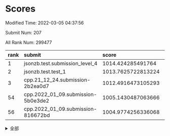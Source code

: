 # Scores

Modified Time: 2022-03-05 04:37:56

Submit Num: 207

All Rank Num: 299477

| rank |               submit               |       score        |       sigma        | pk_num |
| :--- | :--------------------------------- | :----------------- | :----------------- | :----- |
| 1    | jsonzb.test.submission_level_4     | 1014.424285491764  | 0.8142371292576551 | 5786   |
| 2    | jsonzb.test.test_1                 | 1013.7625722813224 | 0.8133618652310082 | 5789   |
| 3    | cpp.21_12_24.submission-2b2ea0d7   | 1012.4916473105293 | 0.7962384993512569 | 5787   |
| 54   | cpp.2022_01_09.submission-5b0e3de2 | 1005.1430487063666 | 0.7320565824088721 | 5786   |
| 56   | cpp.2022_01_09.submission-816672bd | 1004.9774256336068 | 0.7116024985172458 | 5787   |


<details>
<summary>全部</summary>

| rank |                 submit                 |       score        |       sigma        | pk_num |
| :--- | :------------------------------------- | :----------------- | :----------------- | :----- |
| 1    | jsonzb.test.submission_level_4         | 1014.424285491764  | 0.8142371292576551 | 5786   |
| 2    | jsonzb.test.test_1                     | 1013.7625722813224 | 0.8133618652310082 | 5789   |
| 3    | cpp.21_12_24.submission-2b2ea0d7       | 1012.4916473105293 | 0.7962384993512569 | 5787   |
| 4    | gobigger.level_3.submission_level_3_10 | 1011.6546080050357 | 0.7735714393006092 | 5786   |
| 5    | gobigger.level_3.submission_level_3_44 | 1011.3334463438664 | 0.7982273848693024 | 5790   |
| 6    | gobigger.level_3.submission_level_3_26 | 1011.2958656919652 | 0.7816777235636375 | 5787   |
| 7    | gobigger.level_3.submission_level_3_29 | 1011.1870633412474 | 0.7459786800192568 | 5786   |
| 8    | gobigger.level_3.submission_level_3_28 | 1011.1479397789133 | 0.7767580599011643 | 5787   |
| 9    | gobigger.level_3.submission_level_3_46 | 1011.0378471177917 | 0.7848795341314022 | 5785   |
| 10   | gobigger.level_3.submission_level_3_1  | 1011.0122256831316 | 0.7956134229501663 | 5784   |
| 11   | gobigger.level_3.submission_level_3_8  | 1010.7956255733098 | 0.7956559600284467 | 5788   |
| 12   | gobigger.level_3.submission_level_3_35 | 1010.5321834516672 | 0.7576049840343207 | 5789   |
| 13   | gobigger.level_3.submission_level_3_5  | 1010.5207298052609 | 0.7468427970482988 | 5788   |
| 14   | gobigger.level_3.submission_level_3_9  | 1010.5032986634137 | 0.7533245100094089 | 5786   |
| 15   | gobigger.level_3.submission_level_3_14 | 1010.4963787664383 | 0.7719496444965039 | 5791   |
| 16   | gobigger.level_3.submission_level_3_3  | 1010.4408953778035 | 0.7685250098549053 | 5789   |
| 17   | gobigger.level_3.submission_level_3_6  | 1010.3903471773474 | 0.7596231985801516 | 5789   |
| 18   | gobigger.level_3.submission_level_3_7  | 1010.3772141991828 | 0.7574885103840837 | 5789   |
| 19   | gobigger.level_3.submission_level_3_37 | 1010.3665509089107 | 0.7843308815176827 | 5787   |
| 20   | gobigger.level_3.submission_level_3_42 | 1010.1719243938585 | 0.7718467792569574 | 5785   |
| 21   | gobigger.level_3.submission_level_3_31 | 1010.0952026486893 | 0.7633421336831377 | 5782   |
| 22   | gobigger.level_3.submission_level_3_33 | 1010.0777210577031 | 0.7618910970516983 | 5788   |
| 23   | gobigger.level_3.submission_level_3_34 | 1010.0406736217556 | 0.786855753939693  | 5793   |
| 24   | gobigger.level_3.submission_level_3_0  | 1010.0270108381573 | 0.7572617614348581 | 5786   |
| 25   | gobigger.level_3.submission_level_3_17 | 1009.9815557077476 | 0.7641128629265449 | 5787   |
| 26   | gobigger.level_3.submission_level_3_32 | 1009.9814086972475 | 0.7655910104978684 | 5789   |
| 27   | gobigger.level_3.submission_level_3_25 | 1009.960653765573  | 0.7417187410978052 | 5786   |
| 28   | gobigger.level_3.submission_level_3_19 | 1009.9207862142454 | 0.7694197278783513 | 5788   |
| 29   | gobigger.level_3.submission_level_3_36 | 1009.8597372840557 | 0.7355201557533744 | 5791   |
| 30   | gobigger.level_3.submission_level_3_23 | 1009.8580250399051 | 0.7467741877950757 | 5793   |
| 31   | gobigger.level_3.submission_level_3_24 | 1009.8276755341807 | 0.7535697666773055 | 5789   |
| 32   | gobigger.level_3.submission_level_3_22 | 1009.8245910566276 | 0.7678619091586502 | 5787   |
| 33   | gobigger.level_3.submission_level_3_2  | 1009.7234615093582 | 0.7752335655697529 | 5789   |
| 34   | gobigger.level_3.submission_level_3_43 | 1009.6370065280206 | 0.7516088943924922 | 5787   |
| 35   | gobigger.level_3.submission_level_3_11 | 1009.6051539752335 | 0.7731316320221628 | 5783   |
| 36   | gobigger.level_3.submission_level_3_45 | 1009.55465985567   | 0.7370672332314062 | 5784   |
| 37   | gobigger.level_3.submission_level_3_49 | 1009.5034973465836 | 0.7571614314621864 | 5782   |
| 38   | gobigger.level_3.submission_level_3_30 | 1009.4725548890359 | 0.7666629745166376 | 5789   |
| 39   | gobigger.level_3.submission_level_3_15 | 1009.4475139481916 | 0.7517260708939382 | 5789   |
| 40   | gobigger.level_3.submission_level_3_27 | 1009.43870408285   | 0.7512898215112142 | 5786   |
| 41   | gobigger.level_3.submission_level_3_4  | 1009.4096558815922 | 0.7631263555810394 | 5789   |
| 42   | gobigger.level_3.submission_level_3_12 | 1009.3903154667826 | 0.7333903464231472 | 5788   |
| 43   | gobigger.level_3.submission_level_3_48 | 1009.2221747246354 | 0.7511941885421003 | 5788   |
| 44   | gobigger.level_3.submission_level_3_47 | 1009.1535010816951 | 0.7375392467264122 | 5790   |
| 45   | gobigger.level_3.submission_level_3_40 | 1009.0503559320721 | 0.7695067091555193 | 5791   |
| 46   | gobigger.level_3.submission_level_3_16 | 1009.0058067988246 | 0.7592607418809831 | 5788   |
| 47   | gobigger.level_3.submission_level_3_38 | 1008.9908302777623 | 0.7625990484285525 | 5792   |
| 48   | gobigger.level_3.submission_level_3_39 | 1008.9798641195686 | 0.7436937893599153 | 5788   |
| 49   | gobigger.level_3.submission_level_3_18 | 1008.7417536311314 | 0.7357163925273332 | 5781   |
| 50   | gobigger.level_3.submission_level_3_41 | 1008.7212540397662 | 0.7502611757272161 | 5786   |
| 51   | gobigger.level_3.submission_level_3_20 | 1008.2993875534603 | 0.7261115217633028 | 5784   |
| 52   | gobigger.level_3.submission_level_3_13 | 1008.2380683637746 | 0.7331875373522512 | 5788   |
| 53   | gobigger.level_3.submission_level_3_21 | 1007.5916524298323 | 0.7460274988433347 | 5791   |
| 54   | cpp.2022_01_09.submission-5b0e3de2     | 1005.1430487063666 | 0.7320565824088721 | 5786   |
| 55   | gobigger.level_1.submission_level_1_1  | 1005.023947744893  | 0.7350619841804835 | 5790   |
| 56   | cpp.2022_01_09.submission-816672bd     | 1004.9774256336068 | 0.7116024985172458 | 5787   |
| 57   | gobigger.level_1.submission_level_1_47 | 1004.6823738136941 | 0.7092926874557055 | 5789   |
| 58   | gobigger.level_1.submission_level_1_38 | 1004.5226856358663 | 0.7160047356468668 | 5783   |
| 59   | gobigger.level_1.submission_level_1_36 | 1004.3097595898203 | 0.7206616602200763 | 5789   |
| 60   | gobigger.level_1.submission_level_1_24 | 1004.2676307018706 | 0.711251362640653  | 5787   |
| 61   | gobigger.level_1.submission_level_1_10 | 1004.1047843372132 | 0.7150052068776579 | 5790   |
| 62   | gobigger.level_1.submission_level_1_15 | 1003.9557027146686 | 0.7236885843931015 | 5785   |
| 63   | gobigger.level_1.submission_level_1_35 | 1003.9324319481268 | 0.7172409705516313 | 5788   |
| 64   | gobigger.level_1.submission_level_1_37 | 1003.8502736913806 | 0.7073065910597641 | 5785   |
| 65   | gobigger.level_1.submission_level_1_8  | 1003.7684028495058 | 0.7322874678765116 | 5791   |
| 66   | gobigger.level_1.submission_level_1_12 | 1003.7225699398571 | 0.706298108409275  | 5786   |
| 67   | gobigger.level_1.submission_level_1_6  | 1003.6755952780599 | 0.7214467811152543 | 5787   |
| 68   | gobigger.level_1.submission_level_1_28 | 1003.6636683784575 | 0.7115205021883625 | 5784   |
| 69   | gobigger.level_1.submission_level_1_42 | 1003.576006513727  | 0.7104852933272682 | 5793   |
| 70   | gobigger.level_1.submission_level_1_29 | 1003.5486324257957 | 0.7050056494603805 | 5788   |
| 71   | gobigger.level_1.submission_level_1_5  | 1003.482241370829  | 0.7148703370420467 | 5788   |
| 72   | gobigger.level_1.submission_level_1_32 | 1003.4627710031853 | 0.7128874619524485 | 5784   |
| 73   | gobigger.level_1.submission_level_1_45 | 1003.4113430062703 | 0.7171205178677906 | 5789   |
| 74   | gobigger.level_1.submission_level_1_33 | 1003.410410289922  | 0.7128948875035397 | 5786   |
| 75   | gobigger.level_1.submission_level_1_0  | 1003.409339785579  | 0.70955566817975   | 5781   |
| 76   | gobigger.level_1.submission_level_1_39 | 1003.3863800387129 | 0.7163262525991773 | 5786   |
| 77   | gobigger.level_1.submission_level_1_21 | 1003.3307005784129 | 0.7084652990952373 | 5789   |
| 78   | gobigger.level_1.submission_level_1_16 | 1003.2317508002101 | 0.7185198725139325 | 5784   |
| 79   | gobigger.level_1.submission_level_1_27 | 1003.2111062327984 | 0.7228700451318347 | 5782   |
| 80   | gobigger.level_1.submission_level_1_34 | 1003.1985317769996 | 0.7164526517802627 | 5788   |
| 81   | gobigger.level_1.submission_level_1_14 | 1003.1430133752519 | 0.7203896829081498 | 5783   |
| 82   | gobigger.level_1.submission_level_1_43 | 1003.1098919078825 | 0.7195335283111837 | 5789   |
| 83   | gobigger.level_1.submission_level_1_31 | 1003.0650130570506 | 0.71570187808932   | 5790   |
| 84   | gobigger.level_1.submission_level_1_23 | 1003.0596443848094 | 0.7197789491972778 | 5787   |
| 85   | gobigger.level_1.submission_level_1_13 | 1002.914694927344  | 0.7245239865351218 | 5785   |
| 86   | gobigger.level_1.submission_level_1_11 | 1002.9026353863823 | 0.717110879395757  | 5785   |
| 87   | gobigger.level_1.submission_level_1_41 | 1002.8833791036701 | 0.7160110980932033 | 5789   |
| 88   | gobigger.level_1.submission_level_1_44 | 1002.8380680125073 | 0.7180642591584487 | 5782   |
| 89   | gobigger.level_1.submission_level_1_18 | 1002.7944983848943 | 0.7120942110534257 | 5791   |
| 90   | gobigger.level_1.submission_level_1_20 | 1002.6982531854875 | 0.7114834883173056 | 5787   |
| 91   | gobigger.level_1.submission_level_1_40 | 1002.6459055123003 | 0.7020054991925495 | 5787   |
| 92   | gobigger.level_1.submission_level_1_4  | 1002.6399193673846 | 0.7131301886462805 | 5787   |
| 93   | gobigger.level_1.submission_level_1_30 | 1002.6235299102408 | 0.7072997650176387 | 5789   |
| 94   | gobigger.level_1.submission_level_1_2  | 1002.5787949470704 | 0.7117273557457501 | 5785   |
| 95   | gobigger.level_1.submission_level_1_46 | 1002.5658854525226 | 0.7069733629621644 | 5786   |
| 96   | gobigger.level_1.submission_level_1_9  | 1002.4966859825705 | 0.724776644957395  | 5787   |
| 97   | gobigger.level_1.submission_level_1_25 | 1002.4469919292553 | 0.7162284040182234 | 5786   |
| 98   | gobigger.level_1.submission_level_1_49 | 1002.4212490623279 | 0.7207099673770337 | 5782   |
| 99   | gobigger.level_1.submission_level_1_17 | 1002.4019550374591 | 0.7230933354291322 | 5790   |
| 100  | gobigger.level_1.submission_level_1_22 | 1002.2380020012    | 0.7160413202261319 | 5782   |
| 101  | gobigger.level_1.submission_level_1_48 | 1002.1908776789367 | 0.7111429291084299 | 5787   |
| 102  | gobigger.level_1.submission_level_1_3  | 1002.1824121388647 | 0.7234731204273069 | 5783   |
| 103  | gobigger.level_1.submission_level_1_7  | 1002.0603777855521 | 0.718916262111202  | 5791   |
| 104  | gobigger.level_1.submission_level_1_19 | 1002.0479987013506 | 0.7058666592097739 | 5791   |
| 105  | gobigger.level_1.submission_level_1_26 | 1001.7515947078583 | 0.7035272407060047 | 5787   |
| 106  | gobigger.random.submission_random_48   | 996.9516966561694  | 0.7171883913708866 | 5782   |
| 107  | gobigger.random.submission_random_14   | 996.9197648120496  | 0.7042527650181497 | 5788   |
| 108  | gobigger.random.submission_random_35   | 996.8591337325884  | 0.7060983489723055 | 5789   |
| 109  | gobigger.random.submission_random_29   | 996.8360717488117  | 0.7036348715730467 | 5785   |
| 110  | gobigger.random.submission_random_19   | 996.7940316451434  | 0.7095652802043695 | 5784   |
| 111  | gobigger.random.submission_random_6    | 996.7459877267728  | 0.7084365854176214 | 5785   |
| 112  | gobigger.random.submission_random_42   | 996.7332624706365  | 0.7060975138980925 | 5787   |
| 113  | gobigger.random.submission_random_17   | 996.6979773018522  | 0.7102082832831111 | 5783   |
| 114  | gobigger.random.submission_random_25   | 996.6632469490415  | 0.7207973609553863 | 5788   |
| 115  | gobigger.random.submission_random_11   | 996.6190501830189  | 0.7042532374943983 | 5779   |
| 116  | gobigger.random.submission_random_1    | 996.6089528208951  | 0.7091788943846179 | 5789   |
| 117  | gobigger.random.submission_random_45   | 996.5803652861111  | 0.7059209965075717 | 5787   |
| 118  | gobigger.random.submission_random_37   | 996.5418779058637  | 0.7045729203556281 | 5786   |
| 119  | gobigger.random.submission_random_32   | 996.4759515237031  | 0.717363895533539  | 5786   |
| 120  | gobigger.random.submission_random_10   | 996.4637376377436  | 0.7060823015229601 | 5787   |
| 121  | gobigger.random.submission_random_16   | 996.4346122196786  | 0.7105516641089674 | 5787   |
| 122  | gobigger.random.submission_random_8    | 996.4237797354247  | 0.7006833312637921 | 5784   |
| 123  | gobigger.random.submission_random_33   | 996.4150998547944  | 0.7135682972199939 | 5791   |
| 124  | gobigger.random.submission_random_41   | 996.3534353944581  | 0.7119259073187771 | 5789   |
| 125  | gobigger.random.submission_random_2    | 996.308683662384   | 0.7025122768870414 | 5783   |
| 126  | gobigger.random.submission_random_3    | 996.263989726814   | 0.7180857756030083 | 5783   |
| 127  | gobigger.random.submission_random_31   | 996.2200985988043  | 0.7128258254526079 | 5787   |
| 128  | gobigger.random.submission_random_24   | 996.198950324399   | 0.7056216243088319 | 5786   |
| 129  | gobigger.random.submission_random_43   | 996.1982442569141  | 0.7164128790968125 | 5787   |
| 130  | gobigger.random.submission_random_39   | 996.1334638180608  | 0.7197559997259372 | 5787   |
| 131  | gobigger.random.submission_random_34   | 996.1213740197832  | 0.708529565413458  | 5787   |
| 132  | gobigger.random.submission_random_27   | 996.1179068438947  | 0.7081115438516291 | 5786   |
| 133  | gobigger.random.submission_random_20   | 996.0976368695494  | 0.7108434513750956 | 5786   |
| 134  | gobigger.random.submission_random_0    | 996.0539430965915  | 0.7115270005242922 | 5790   |
| 135  | gobigger.random.submission_random_40   | 996.0079764140135  | 0.7259025144248555 | 5787   |
| 136  | gobigger.random.submission_random_13   | 995.996615959872   | 0.7117691589759945 | 5787   |
| 137  | gobigger.random.submission_random_5    | 995.9775488753597  | 0.7005910170974059 | 5785   |
| 138  | gobigger.random.submission_random_23   | 995.952843977336   | 0.705556505266351  | 5787   |
| 139  | gobigger.random.submission_random_36   | 995.9435456073768  | 0.7171978252942275 | 5789   |
| 140  | gobigger.random.submission_random_15   | 995.8912166780302  | 0.707902473009981  | 5787   |
| 141  | gobigger.random.submission_random_28   | 995.8888132101334  | 0.7137435738048706 | 5787   |
| 142  | gobigger.random.submission_random_12   | 995.8847741288258  | 0.7020632774487666 | 5786   |
| 143  | gobigger.random.submission_random_46   | 995.8342339011585  | 0.7161915031472306 | 5788   |
| 144  | gobigger.random.submission_random_4    | 995.8207457062449  | 0.7103054920385591 | 5785   |
| 145  | gobigger.random.submission_random_9    | 995.7815629101514  | 0.7074531468201766 | 5793   |
| 146  | gobigger.random.submission_random_49   | 995.7492504001627  | 0.7080714918963738 | 5785   |
| 147  | gobigger.random.submission_random_21   | 995.6747139701737  | 0.7137973628676435 | 5793   |
| 148  | gobigger.random.submission_random_26   | 995.6558493035552  | 0.7197943595562707 | 5789   |
| 149  | gobigger.random.submission_random_38   | 995.6076780138742  | 0.7127770306856293 | 5790   |
| 150  | gobigger.random.submission_random_7    | 995.5230474921893  | 0.7158707115503526 | 5788   |
| 151  | gobigger.random.submission_random_22   | 995.3989632007982  | 0.7136179947238329 | 5787   |
| 152  | gobigger.random.submission_random_30   | 995.3750406421095  | 0.7160557086678242 | 5786   |
| 153  | gobigger.random.submission_random_44   | 995.2740907892822  | 0.7056763078228339 | 5788   |
| 154  | gobigger.random.submission_random_18   | 995.0297944473317  | 0.7085534196453637 | 5780   |
| 155  | gobigger.random.submission_random_47   | 994.9550228175236  | 0.7271172324515807 | 5791   |
| 156  | gobigger.level_2.submission_level_2_19 | 993.9219360817676  | 0.7352639613921478 | 5785   |
| 157  | gobigger.level_2.submission_level_2_17 | 993.65590715497    | 0.7408706808910677 | 5783   |
| 158  | gobigger.level_2.submission_level_2_24 | 993.334438891754   | 0.7377928212238115 | 5785   |
| 159  | gobigger.level_2.submission_level_2_6  | 993.3338518596439  | 0.7416002132867292 | 5783   |
| 160  | gobigger.level_2.submission_level_2_18 | 993.2480243278269  | 0.7227430046175793 | 5787   |
| 161  | gobigger.level_2.submission_level_2_27 | 993.2432328523345  | 0.7364704803203473 | 5785   |
| 162  | gobigger.level_2.submission_level_2_43 | 993.1633160823346  | 0.731025194000153  | 5783   |
| 163  | gobigger.level_2.submission_level_2_23 | 993.1220228373471  | 0.7342253457261939 | 5788   |
| 164  | gobigger.level_2.submission_level_2_0  | 993.0458514289343  | 0.7617353295849033 | 5787   |
| 165  | gobigger.level_2.submission_level_2_28 | 993.0227076784313  | 0.7247162658585626 | 5787   |
| 166  | gobigger.level_2.submission_level_2_1  | 993.0017364722885  | 0.7480946523471667 | 5789   |
| 167  | gobigger.level_2.submission_level_2_11 | 992.9000872202892  | 0.7247586332399506 | 5785   |
| 168  | gobigger.level_2.submission_level_2_40 | 992.7954644709948  | 0.736824526301431  | 5788   |
| 169  | gobigger.level_2.submission_level_2_38 | 992.7926849913758  | 0.7493514438780845 | 5788   |
| 170  | gobigger.level_2.submission_level_2_22 | 992.7416058040632  | 0.7387272854756741 | 5787   |
| 171  | gobigger.level_2.submission_level_2_8  | 992.7151812665983  | 0.7399785400215624 | 5790   |
| 172  | gobigger.level_2.submission_level_2_25 | 992.6762757236468  | 0.7288012636244994 | 5792   |
| 173  | gobigger.level_2.submission_level_2_34 | 992.6571080415139  | 0.7481992991427879 | 5788   |
| 174  | gobigger.level_2.submission_level_2_7  | 992.4787049261104  | 0.7429059759539214 | 5790   |
| 175  | gobigger.level_2.submission_level_2_48 | 992.4087444014781  | 0.7427558960804462 | 5786   |
| 176  | gobigger.level_2.submission_level_2_9  | 992.4071108966928  | 0.7318617504275953 | 5788   |
| 177  | gobigger.level_2.submission_level_2_20 | 992.391586424815   | 0.7260684678760212 | 5785   |
| 178  | gobigger.level_2.submission_level_2_39 | 992.3135365356374  | 0.7328368828781803 | 5783   |
| 179  | gobigger.level_2.submission_level_2_29 | 992.1533198884842  | 0.7504491192754169 | 5794   |
| 180  | gobigger.level_2.submission_level_2_21 | 991.9812385882328  | 0.7363733290195714 | 5782   |
| 181  | gobigger.level_2.submission_level_2_2  | 991.9760664525865  | 0.7506018592591821 | 5788   |
| 182  | gobigger.level_2.submission_level_2_44 | 991.9756586207526  | 0.745778650629007  | 5788   |
| 183  | gobigger.level_2.submission_level_2_33 | 991.9190409788247  | 0.749377636036598  | 5789   |
| 184  | gobigger.level_2.submission_level_2_35 | 991.8944291024761  | 0.7482911210100688 | 5784   |
| 185  | gobigger.level_2.submission_level_2_14 | 991.885076862067   | 0.7571800827215953 | 5785   |
| 186  | gobigger.level_2.submission_level_2_31 | 991.8652768004272  | 0.7363376082444754 | 5788   |
| 187  | gobigger.level_2.submission_level_2_42 | 991.5354772618786  | 0.7549075175927731 | 5787   |
| 188  | gobigger.level_2.submission_level_2_16 | 991.5067003793359  | 0.7512640124657348 | 5787   |
| 189  | gobigger.level_2.submission_level_2_30 | 991.5047087102495  | 0.7367983566018969 | 5787   |
| 190  | gobigger.level_2.submission_level_2_49 | 991.4883292717807  | 0.7429466818785415 | 5788   |
| 191  | gobigger.level_2.submission_level_2_4  | 991.433181275118   | 0.7634423108178141 | 5788   |
| 192  | gobigger.level_2.submission_level_2_15 | 991.4311421274105  | 0.7775751970989239 | 5788   |
| 193  | gobigger.level_2.submission_level_2_41 | 991.4017526867985  | 0.7513345651434443 | 5790   |
| 194  | gobigger.level_2.submission_level_2_12 | 991.2485918040652  | 0.7494107349271869 | 5790   |
| 195  | gobigger.level_2.submission_level_2_10 | 991.2188496737315  | 0.7675601057959983 | 5786   |
| 196  | gobigger.level_2.submission_level_2_45 | 991.1901191985713  | 0.7570986609423562 | 5786   |
| 197  | gobigger.level_2.submission_level_2_3  | 991.0568814530575  | 0.7805698499072314 | 5789   |
| 198  | gobigger.level_2.submission_level_2_47 | 990.9358473552205  | 0.7616341091076341 | 5787   |
| 199  | gobigger.level_2.submission_level_2_32 | 990.8791099867101  | 0.7473147599871127 | 5786   |
| 200  | gobigger.level_2.submission_level_2_46 | 990.8621984457227  | 0.7639985161947569 | 5781   |
| 201  | gobigger.level_2.submission_level_2_5  | 990.5475905269822  | 0.7906547711385314 | 5787   |
| 202  | gobigger.level_2.submission_level_2_36 | 990.5312613704851  | 0.7791658824345639 | 5789   |
| 203  | gobigger.level_2.submission_level_2_37 | 990.5281254617121  | 0.7720328988913889 | 5788   |
| 204  | gobigger.level_2.submission_level_2_26 | 990.4148950304862  | 0.7687020312883567 | 5786   |
| 205  | gobigger.level_2.submission_level_2_13 | 990.242605098416   | 0.7785302986267765 | 5788   |
| 206  | gobigger.none.submission_none_0        | 978.8347529657393  | 1.20057925519239   | 5787   |
| 207  | gobigger.none.submission_none_1        | 975.3002063905163  | 1.557243999308401  | 5787   |

</details>